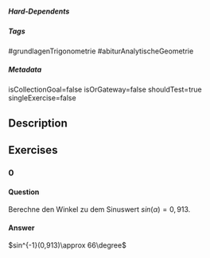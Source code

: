 ##### Hard-Dependents 

##### Tags 
#grundlagenTrigonometrie
#abiturAnalytischeGeometrie
##### Metadata 
isCollectionGoal=false
isOrGateway=false
shouldTest=true
singleExercise=false
## Description 
 
## Exercises 
### 0 
#### Question 
Berechne den Winkel zu dem Sinuswert $sin(\alpha)=0,913.$
#### Answer 
$sin^{-1}(0,913)\approx 66\degree$
